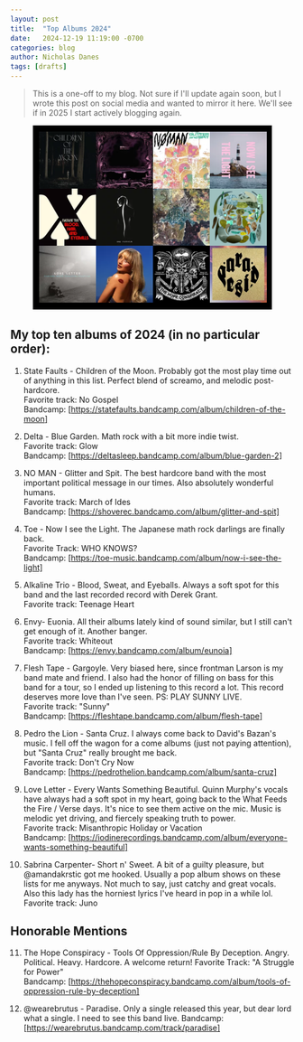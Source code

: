 ```yaml
---
layout: post
title:  "Top Albums 2024"
date:   2024-12-19 11:19:00 -0700
categories: blog
author: Nicholas Danes
tags: [drafts]
---
```


> This is a one-off to my blog. Not sure if I'll update again soon, but I wrote this post on social media and wanted to mirror it here. We'll see if in 2025 I start actively blogging again.


<figure>
<img loading="lazy" src="/images/top_albums-2024/topalbums2024.png">
</figure>


## My top ten albums of 2024 (in no particular order):

1. State Faults - Children of the Moon. Probably got the most play time out of anything in this list. Perfect blend of screamo, and melodic post-hardcore.  
Favorite track: No Gospel  
Bandcamp: [https://statefaults.bandcamp.com/album/children-of-the-moon]

2. Delta - Blue Garden. Math rock with a bit more indie twist.   
Favorite track: Glow  
Bandcamp: [https://deltasleep.bandcamp.com/album/blue-garden-2]

3. NO MAN - Glitter and Spit. The best hardcore band with the most important political message in our times. Also absolutely wonderful humans.  
Favorite track: March of Ides  
Bandcamp: [https://shoverec.bandcamp.com/album/glitter-and-spit]


4.  Toe - Now I see the Light. The Japanese math rock darlings are finally back.  
Favorite Track: WHO KNOWS?  
Bandcamp: [https://toe-music.bandcamp.com/album/now-i-see-the-light]

5. Alkaline Trio - Blood, Sweat, and Eyeballs. Always a soft spot for this band and the last recorded record with Derek Grant.  
Favorite track: Teenage Heart

6. Envy- Euonia. All their albums lately kind of sound similar, but I still can't get enough of it. Another banger.   
Favorite track: Whiteout  
Bandcamp: [https://envy.bandcamp.com/album/eunoia]

7. Flesh Tape - Gargoyle. Very biased here, since frontman Larson is my band mate and friend. I also had the honor of filling on bass for this band for a tour, so I ended up listening to this record a lot. This record deserves more love than I've seen. PS: PLAY SUNNY LIVE.  
Favorite track: "Sunny"  
Bandcamp: [https://fleshtape.bandcamp.com/album/flesh-tape]

8. Pedro the Lion - Santa Cruz. I always come back to David's Bazan's music. I fell off the wagon for a come albums (just not paying attention), but "Santa Cruz" really brought me back.   
Favorite track: Don't Cry Now  
Bandcamp: [https://pedrothelion.bandcamp.com/album/santa-cruz]

9. Love Letter - Every Wants Something Beautiful. Quinn Murphy's vocals have always had a soft spot in my heart, going back to the What Feeds the Fire / Verse days. It's nice to see them active on the mic. Music is melodic yet driving, and fiercely speaking truth to power.  
Favorite track: Misanthropic Holiday or Vacation  
Bandcamp: [https://iodinerecordings.bandcamp.com/album/everyone-wants-something-beautiful]

10. Sabrina Carpenter- Short n' Sweet. A bit of a guilty pleasure, but @amandakrstic got me hooked. Usually a pop album shows on these lists for me anyways. Not much to say, just catchy and great vocals. Also this lady has the horniest lyrics I've heard in pop in a while lol.  
Favorite track: Juno

## Honorable Mentions

11.  The Hope Conspiracy - Tools Of Oppression/Rule By Deception. Angry. Political. Heavy. Hardcore. A welcome return!
Favorite Track: "A Struggle for Power"  
Bandcamp: [https://thehopeconspiracy.bandcamp.com/album/tools-of-oppression-rule-by-deception]

12. @wearebrutus - Paradise. Only a single released this year, but dear lord what a single. I need to see this band live.
Bandcamp: [https://wearebrutus.bandcamp.com/track/paradise]

